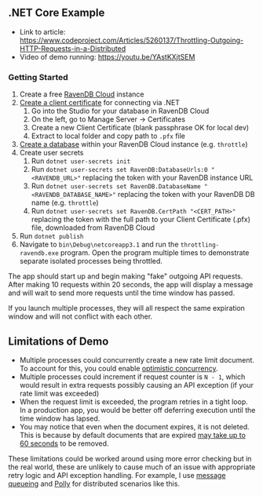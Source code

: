 ## .NET Core Example

- Link to article: https://www.codeproject.com/Articles/5260137/Throttling-Outgoing-HTTP-Requests-in-a-Distributed
- Video of demo running: https://youtu.be/YAstKXjtSEM

### Getting Started

1. Create a free [RavenDB Cloud](https://cloud.ravendb.com) instance
1. [Create a client certificate](https://ravendb.net/docs/article-page/4.2/csharp/server/security/authentication/certificate-management) for connecting via .NET
   1. Go into the Studio for your database in RavenDB Cloud
   1. On the left, go to Manage Server -> Certificates
   1. Create a new Client Certificate (blank passphrase OK for local dev)
   1. Extract to local folder and copy path to `.pfx` file
1. [Create a database](https://ravendb.net/docs/article-page/4.2/csharp/studio/server/databases/create-new-database/general-flow) within your RavenDB Cloud instance (e.g. `throttle`)
1. Create user secrets
   1. Run `dotnet user-secrets init`
   1. Run `dotnet user-secrets set RavenDB:DatabaseUrls:0 "<RAVENDB_URL>"` replacing the token with your RavenDB instance URL
   1. Run `dotnet user-secrets set RavenDB.DatabaseName "<RAVENDB_DATABASE_NAME>"` replacing the token with your RavenDB DB name (e.g. `throttle`)
   1. Run `dotnet user-secrets set RavenDB.CertPath "<CERT_PATH>"` replacing the token with the full path to your Client Certificate (.pfx) file, downloaded from RavenDB Cloud
1. Run `dotnet publish`
1. Navigate to `bin\Debug\netcoreapp3.1` and run the `throttling-ravendb.exe` program. Open the program multiple times to demonstrate separate isolated processes being throttled.

The app should start up and begin making "fake" outgoing API requests. After making 10 requests within 20 seconds, the app will display a message and will wait to send more requests until the time window has passed.

If you launch multiple processes, they will all respect the same expiration window and will not conflict with each other.

## Limitations of Demo

- Multiple processes could concurrently create a new rate limit document. To account for this, you could enable [optimistic concurrency](https://ravendb.net/docs/article-page/4.2/csharp/client-api/session/configuration/how-to-enable-optimistic-concurrency).
- Multiple processes could increment if request counter is `N - 1`, which would result in extra requests possibly causing an API exception (if your rate limit was exceeded)
- When the request limit is exceeded, the program retries in a tight loop. In a production app, you would be better off deferring execution until the time window has lapsed.
- You may notice that even when the document expires, it is not deleted. This is because by default documents that are expired [may take up to 60 seconds](https://ravendb.net/docs/article-page/4.2/csharp/server/extensions/expiration#eventual-consistency-considerations) to be removed.

These limitations could be worked around using more error checking but in the real world, these are unlikely to cause much of an issue with appropriate retry logic and API exception handling. For example, I use [message queueing](https://www.cloudamqp.com/blog/2014-12-03-what-is-message-queuing.html) and [Polly](https://github.com/App-vNext/Polly) for distributed scenarios like this.
